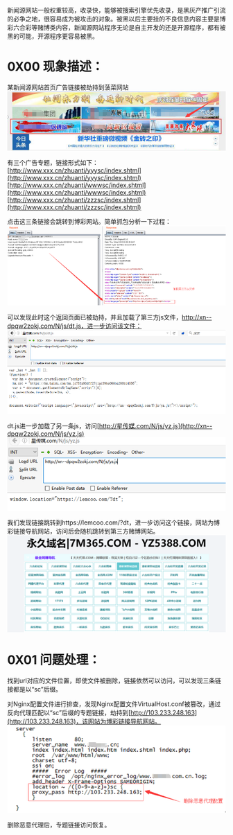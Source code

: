 新闻源网站一般权重较高，收录快，能够被搜索引擎优先收录，是黑灰产推广引流的必争之地，很容易成为被攻击的对象。被黑以后主要挂的不良信息内容主要是博彩六合彩等赌博类内容，新闻源网站程序无论是自主开发的还是开源程序，都有被黑的可能，开源程序更容易被黑。


# 0X00 现象描述：
某新闻源网站首页广告链接被劫持到菠菜网站<br />![4-1.png](../../_img\05-应急响应/1656922763069-ce94eb32-ca75-4cdd-b64a-0d86fe9936dd.png)

有三个广告专题，链接形式如下：<br />	[http://www.xxx.cn/zhuanti/yyysc/index.shtml](http://www.xxx.cn/zhuanti/yyysc/index.shtml)
	[http://www.xxx.cn/zhuanti/wwwsc/index.shtml](http://www.xxx.cn/zhuanti/wwwsc/index.shtml)
	[http://www.xxx.cn/zhuanti/zzzsc/index.shtml](http://www.xxx.cn/zhuanti/zzzsc/index.shtml)

点击这三条链接会跳转到博彩网站。简单抓包分析一下过程：<br />![4-2.png](../../_img\05-应急响应/1656922778286-3a0236d5-061b-4514-b5cf-652b70319aae.png)

可以发现此时这个返回页面已被劫持，并且加载了第三方js文件，http://xn--dpqw2zokj.com/N/js/dt.js，进一步访问该文件：<br />![4-3.png](../../_img\05-应急响应/1656922784844-d8ce7e72-3374-46df-863a-dfe0b14931e4.png)

dt.js进一步加载了另一条js，访问[http://星传媒.com/N/js/yz.js](http://xn--dpqw2zokj.com/N/js/yz.js)
![4-4.png](../../_img\05-应急响应/1656922789839-d169dcc2-0bde-4d5b-82b1-7d639179586b.png)

我们发现链接跳转到https://lemcoo.com/?dt，进一步访问这个链接，网站为博彩链接导航网站，访问后会随机跳转到第三方赌博网站。<br />![4-5.png](../../_img\05-应急响应/1656922794943-15098638-e6c0-48b6-bece-d622c4993057.png)


# 0X01 问题处理：
找到url对应的文件位置，即使文件被删除，链接依然可以访问，可以发现三条链接都是以“sc”后缀。

对Nginx配置文件进行排查，发现Nginx配置文件VirtualHost.conf被篡改，通过反向代理匹配以“sc”后缀的专题链接，劫持到[http://103.233.248.163](http://103.233.248.163)，该网站为博彩链接导航网站。<br />![4-6.png](../../_img\05-应急响应/1656922813542-3ead464d-e39b-4aac-b711-2491f1bd83b0.png)

删除恶意代理后，专题链接访问恢复。
